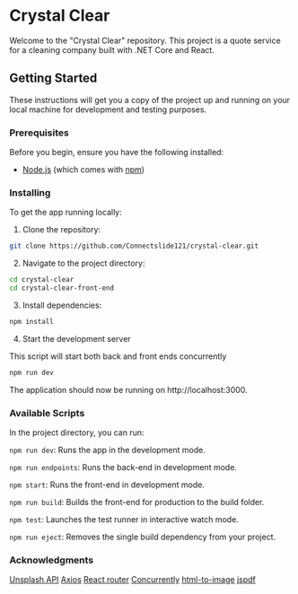 # Crystal Clear

Welcome to the "Crystal Clear" repository. This project is a quote service for a cleaning company built with .NET Core and
React.

## Getting Started

These instructions will get you a copy of the project up and running on your local machine for development and testing purposes.

### Prerequisites

Before you begin, ensure you have the following installed:

- [Node.js](https://nodejs.org/en/) (which comes with [npm](http://npmjs.com/))

### Installing

To get the app running locally:

1. Clone the repository:

```bash
git clone https://github.com/Connectslide121/crystal-clear.git
```

2. Navigate to the project directory:

```bash
cd crystal-clear
cd crystal-clear-front-end
```

3. Install dependencies:

```bash
npm install
```

4. Start the development server

This script will start both back and front ends concurrently

```bash
npm run dev
```

The application should now be running on http://localhost:3000.

### Available Scripts

In the project directory, you can run:

`npm run dev`: Runs the app in the development mode.

`npm run endpoints`: Runs the back-end in development mode.

`npm start`: Runs the front-end in development mode.

`npm run build`: Builds the front-end for production to the build folder.

`npm test`: Launches the test runner in interactive watch mode.

`npm run eject`: Removes the single build dependency from your project.

### Acknowledgments

[Unsplash API](https://unsplash.com/developers)
[Axios](https://axios-http.com/docs/intro)
[React router](https://reactrouter.com/en/main)
[Concurrently](https://www.npmjs.com/package/concurrently)
[html-to-image](https://www.npmjs.com/package/html-to-image)
[jspdf](https://www.npmjs.com/package/jspdf)
